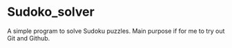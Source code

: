 Sudoko_solver
=============
A simple program to solve Sudoku puzzles. Main purpose if for me to try out Git and Github.
